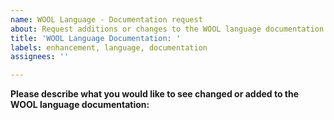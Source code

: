 ```yaml
---
name: WOOL Language - Documentation request
about: Request additions or changes to the WOOL language documentation
title: 'WOOL Language Documentation: '
labels: enhancement, language, documentation
assignees: ''

---
```


**Please describe what you would like to see changed or added to the WOOL language documentation:**
